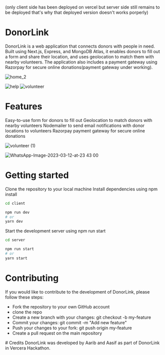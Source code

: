 (only client side has been deployed on vercel but server side still remains to be deployed that's why that deployed version doesn't works porperly)

# DonorLink
DonorLink is a web application that connects donors with people in need. Built using Next.js, Express, and MongoDB Atlas, it enables donors to fill out a form and share their location, and uses geolocation to match them with nearby volunteers. The application also includes a payment gateway using Razorpay for secure online donations(payment gateway under working).


![home_2](https://user-images.githubusercontent.com/90370535/224564640-00ee2b8e-db1d-471d-8c15-a0c4c3690570.png)

![help](https://user-images.githubusercontent.com/90370535/224564652-e708504d-c920-4854-b4b4-34083acc90f0.png)
![volunteer](https://user-images.githubusercontent.com/90370535/224567239-ab571dc1-df42-441c-af85-c9eccfcee83a.png)


# Features
Easy-to-use form for donors to fill out
Geolocation to match donors with nearby volunteers
Nodemailer to send email notifications with donor locations to volunteers
Razorpay payment gateway for secure online donations

![volunteer (1)](https://user-images.githubusercontent.com/90370535/224564599-18ec391f-e46d-43d2-9547-02ba345fd613.png)


![WhatsApp-Image-2023-03-12-at-23 43 00](https://user-images.githubusercontent.com/90370535/224564573-4f1ad1af-042a-4df5-aac1-40c98285f02f.png)


# Getting started
Clone the repository to your local machine
Install dependencies using npm install

```bash
cd client

npm run dev
# or
yarn dev
```
Start the development server using npm run start
```bash
cd server

npm run start
# or
yarn start
```

# Contributing
If you would like to contribute to the development of DonorLink, please follow these steps:
<div><ul>
<li>Fork the repository to your own GitHub account</li>
  <li>clone the repo</li>
<li>Create a new branch with your changes: git checkout -b my-feature</li>
<li>Commit your changes: git commit -m "Add new feature"</li>
<li>Push your changes to your fork: git push origin my-feature</li>
<li>Create a pull request on the main repository</li>
</ul>
  </div>
# Credits
DonorLink was developed by Aarib and Aasif as part of DonorLink in Vercera Hackathon.
